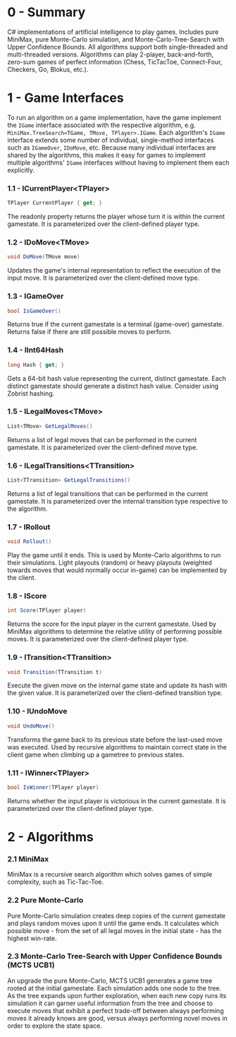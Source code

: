 # 0 - Summary
C# implementations of artificial intelligence to play games.
Includes pure MiniMax, pure Monte-Carlo simulation, and
Monte-Carlo-Tree-Search with Upper Confidence Bounds. All
algorithms support both single-threaded and multi-threaded
versions. Algorithms can play 2-player, back-and-forth,
zero-sum games of perfect information (Chess, TicTacToe,
Connect-Four, Checkers, Go, Blokus, etc.).






# 1 - Game Interfaces
To run an algorithm on a game implementation, have the game
implement the `IGame` interface associated with the respective
algorithm, e.g. `MiniMax.TreeSearch<TGame, TMove, TPlayer>.IGame`.
Each algorithm's `IGame` interface extends some number of
individual, single-method interfaces such as `IGameOver`,
`IDoMove`, etc. Because many individual interfaces
are shared by the algorithms, this makes it easy for games
to implement multiple algorithms' `IGame` interfaces
without having to implement them each explicitly.

### 1.1 - ICurrentPlayer\<TPlayer\>
```c#
TPlayer CurrentPlayer { get; }
```
The readonly property returns the player whose
turn it is within the current gamestate. It
is parameterized over the client-defined player
type.

### 1.2 - IDoMove\<TMove\>
```c#
void DoMove(TMove move)
```
Updates the game's internal representation
to reflect the execution of the input move.
It is parameterized over the client-defined
move type.

### 1.3 - IGameOver
```c#
bool IsGameOver()
```
Returns true if the current gamestate is
a terminal (game-over) gamestate. Returns
false if there are still possible moves
to perform.

### 1.4 - IInt64Hash
```c#
long Hash { get; }
```
Gets a 64-bit hash value representing
the current, distinct gamestate. Each
distinct gamestate should generate a
distinct hash value. Consider using
Zobrist hashing.

### 1.5 - ILegalMoves\<TMove\>
```c#
List<TMove> GetLegalMoves()
```
Returns a list of legal moves that
can be performed in the current gamestate.
It is parameterized over the client-defined
move type.

### 1.6 - ILegalTransitions\<TTransition\>
```c#
List<TTransition> GetLegalTransitions()
```
Returns a list of legal transitions that
can be performed in the current gamestate.
It is parameterized over the internal
transition type respective to the algorithm.

### 1.7 - IRollout
```c#
void Rollout()
```
Play the game until it ends. This is used
by Monte-Carlo algorithms to run their 
simulations. Light playouts (random) or
heavy playouts (weighted towards moves
that would normally occur in-game) can
be implemented by the client.

### 1.8 - IScore
```c#
int Score(TPlayer player)
```
Returns the score for the input player
in the current gamestate. Used by MiniMax
algorithms to determine the relative
utility of performing possible moves. It
is parameterized over the client-defined
player type.

### 1.9 - ITransition\<TTransition\>
```c#
void Transition(TTransition t)
```
Execute the given move on the internal game
state and update its hash with the given
value. It is parameterized over the
client-defined transition type.

### 1.10 - IUndoMove
```c#
void UndoMove()
```
Transforms the game back to its previous
state before the last-used move was executed.
Used by recursive algorithms to maintain
correct state in the client game when
climbing up a gametree to previous states.

### 1.11 - IWinner\<TPlayer\>
```c#
bool IsWinner(TPlayer player)
```
Returns whether the input player is
victorious in the current gamestate.
It is parameterized over the client-defined
player type.







# 2 - Algorithms

### 2.1 MiniMax
MiniMax is a recursive search algorithm which solves games
of simple complexity, such as Tic-Tac-Toe.

### 2.2 Pure Monte-Carlo
Pure Monte-Carlo simulation creates deep copies
of the current gamestate and plays random moves
upon it until the game ends. It calculates which
possible move - from the set of all legal moves in
the initial state - has the highest win-rate.

### 2.3 Monte-Carlo Tree-Search with Upper Confidence Bounds (MCTS UCB1)
An upgrade the pure Monte-Carlo, MCTS UCB1
generates a game tree rooted at the
initial gamestate. Each simulation adds one
node to the tree. As the tree expands upon
further exploration, when each new copy runs
its simulation it can garner useful information
from the tree and choose to execute moves
that exhibit a perfect trade-off between
always performing moves it already knows
are good, versus always performing novel moves
in order to explore the state space.
